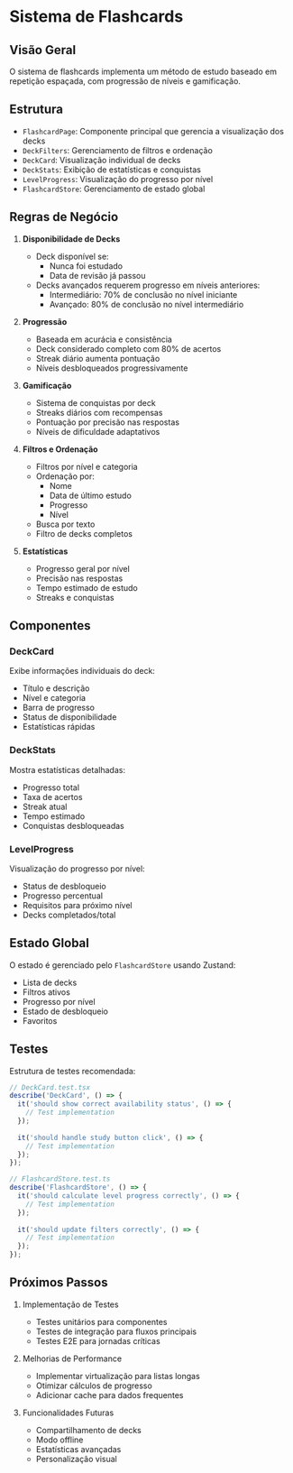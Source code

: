 # Sistema de Flashcards

## Visão Geral
O sistema de flashcards implementa um método de estudo baseado em repetição espaçada,
com progressão de níveis e gamificação.

## Estrutura
- `FlashcardPage`: Componente principal que gerencia a visualização dos decks
- `DeckFilters`: Gerenciamento de filtros e ordenação
- `DeckCard`: Visualização individual de decks
- `DeckStats`: Exibição de estatísticas e conquistas
- `LevelProgress`: Visualização do progresso por nível
- `FlashcardStore`: Gerenciamento de estado global

## Regras de Negócio

1. **Disponibilidade de Decks**
   - Deck disponível se:
     - Nunca foi estudado
     - Data de revisão já passou
   - Decks avançados requerem progresso em níveis anteriores:
     - Intermediário: 70% de conclusão no nível iniciante
     - Avançado: 80% de conclusão no nível intermediário

2. **Progressão**
   - Baseada em acurácia e consistência
   - Deck considerado completo com 80% de acertos
   - Streak diário aumenta pontuação
   - Níveis desbloqueados progressivamente

3. **Gamificação**
   - Sistema de conquistas por deck
   - Streaks diários com recompensas
   - Pontuação por precisão nas respostas
   - Níveis de dificuldade adaptativos

4. **Filtros e Ordenação**
   - Filtros por nível e categoria
   - Ordenação por:
     - Nome
     - Data de último estudo
     - Progresso
     - Nível
   - Busca por texto
   - Filtro de decks completos

5. **Estatísticas**
   - Progresso geral por nível
   - Precisão nas respostas
   - Tempo estimado de estudo
   - Streaks e conquistas

## Componentes

### DeckCard
Exibe informações individuais do deck:
- Título e descrição
- Nível e categoria
- Barra de progresso
- Status de disponibilidade
- Estatísticas rápidas

### DeckStats
Mostra estatísticas detalhadas:
- Progresso total
- Taxa de acertos
- Streak atual
- Tempo estimado
- Conquistas desbloqueadas

### LevelProgress
Visualização do progresso por nível:
- Status de desbloqueio
- Progresso percentual
- Requisitos para próximo nível
- Decks completados/total

## Estado Global

O estado é gerenciado pelo `FlashcardStore` usando Zustand:
- Lista de decks
- Filtros ativos
- Progresso por nível
- Estado de desbloqueio
- Favoritos

## Testes

Estrutura de testes recomendada:
```typescript
// DeckCard.test.tsx
describe('DeckCard', () => {
  it('should show correct availability status', () => {
    // Test implementation
  });
  
  it('should handle study button click', () => {
    // Test implementation
  });
});

// FlashcardStore.test.ts
describe('FlashcardStore', () => {
  it('should calculate level progress correctly', () => {
    // Test implementation
  });
  
  it('should update filters correctly', () => {
    // Test implementation
  });
});
```

## Próximos Passos

1. Implementação de Testes
   - Testes unitários para componentes
   - Testes de integração para fluxos principais
   - Testes E2E para jornadas críticas

2. Melhorias de Performance
   - Implementar virtualização para listas longas
   - Otimizar cálculos de progresso
   - Adicionar cache para dados frequentes

3. Funcionalidades Futuras
   - Compartilhamento de decks
   - Modo offline
   - Estatísticas avançadas
   - Personalização visual 
